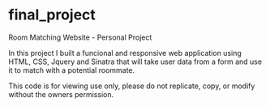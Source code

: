# final_project
Room Matching Website - Personal Project

In this project I built a funcional and responsive web application using HTML, CSS, Jquery and Sinatra that will take user data from a form and use it to match with a potential roommate.

This code is for viewing use only, please do not replicate, copy, or modify without the owners permission.
